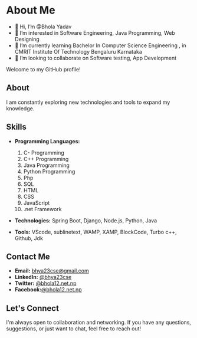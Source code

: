 
# About Me
- 👋 Hi, I’m @Bhola Yadav
- 👀 I’m interested in Software Engineering, Java Programming, Web Designing
- 🌱 I’m currently learning Bachelor In Computer Science Engineering , in CMRIT Institute Of Technology Bengaluru Karnataka
- 💞️ I’m looking to collaborate on Software testing, App Development

Welcome to my GitHub profile!

## About
I am constantly exploring new technologies and tools to expand my knowledge.

## Skills

- **Programming Languages:**
  1.  C- Programming
  2.  C++ Programming
  3.  Java Programming
  4.  Python Programming
  5.  Php
  6.  SQL
  7.  HTML
  8.  CSS
  9.  JavaScript
  10. .net Framework
      
- **Technologies:**
    Spring Boot,
    Django,
    Node.js,
    Python,
    Java
  
- **Tools:** VScode, sublinetext, WAMP, XAMP, BlockCode, Turbo c++, Github, Jdk



## Contact Me

- **Email:** bhya23cse@gmail.com
- **LinkedIn:** [@bhya23cse](https://www.linkedin.com/in/bhya23cse/)
- **Twitter:** [@bhola12.net.np](https://www.instagram.com/bhola12.net.np/)
- **Facebook:**[@bhola12.net.np](https://www.facebook.com/bhola123.net.np)

## Let's Connect

I'm always open to collaboration and networking. If you have any questions, suggestions, or just want to chat, feel free to reach out!


<!---
Bhya23cse/Bhya23cse is a ✨ special ✨ repository because its `README.md` (this file) appears on your GitHub profile.
You can click the Preview link to take a look at your changes.
--->
